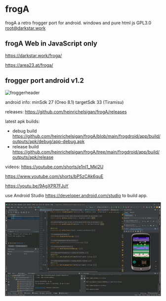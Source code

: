 # frogA
frogA a retro frogger port for android. windows and pure html js
GPL3.0 root@darkstar.work

## frogA Web in JavaScript only

https://darkstar.work/froga/

https://area23.at/froga/

## frogger port android v1.2

![froggerheader](https://user-images.githubusercontent.com/16463104/174074315-4f12e4f9-d759-4b93-866b-36af8961f3dd.png)

android info:
minSdk 27 (Oreo 8.1)
targetSdk 33 (Tiramisu)

releases: https://github.com/heinrichelsigan/frogA/releases

latest apk builds:
- debug build https://github.com/heinrichelsigan/frogA/blob/main/frogdroid/app/build/outputs/apk/debug/app-debug.apk
- release build https://github.com/heinrichelsigan/frogA/tree/main/frogdroid/app/build/outputs/apk/release


videos: 
https://youtube.com/shorts/e1nI1_Mkl2U 

https://www.youtube.com/shorts/bP5zCAk6quE

https://youtu.be/9AgXPR7FJuY

use Android Studio https://developer.android.com/studio to build app.

![frogascrenshot](https://github.com/heinrichelsigan/frogA/blob/main/2023-01-28_ScreenShot.gif)
